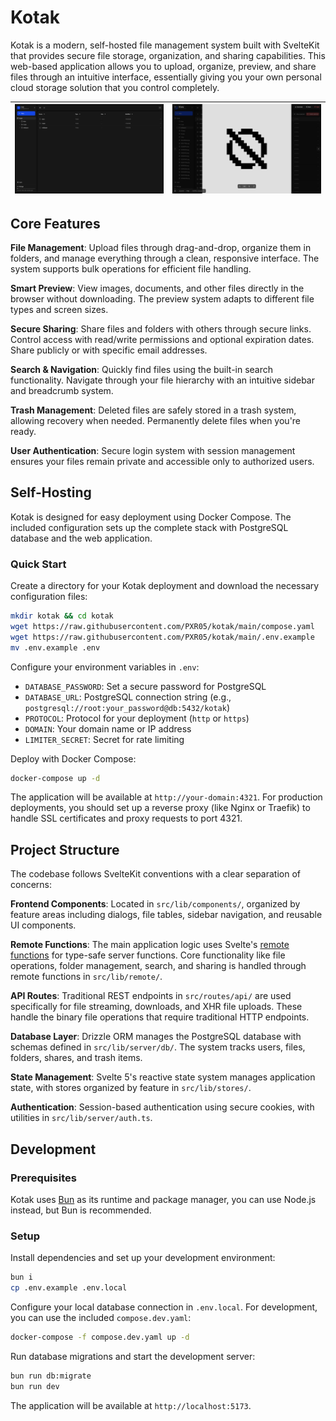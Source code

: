 # Kotak

Kotak is a modern, self-hosted file management system built with SvelteKit that provides secure file storage, organization, and sharing capabilities. This web-based application allows you to upload, organize, preview, and share files through an intuitive interface, essentially giving you your own personal cloud storage solution that you control completely.

| ![Home](./static/ss_1.webp) | ![File](./static/ss_2.webp) |
| --------------------------- | --------------------------- |

## Core Features

**File Management**: Upload files through drag-and-drop, organize them in folders, and manage everything through a clean, responsive interface. The system supports bulk operations for efficient file handling.

**Smart Preview**: View images, documents, and other files directly in the browser without downloading. The preview system adapts to different file types and screen sizes.

**Secure Sharing**: Share files and folders with others through secure links. Control access with read/write permissions and optional expiration dates. Share publicly or with specific email addresses.

**Search & Navigation**: Quickly find files using the built-in search functionality. Navigate through your file hierarchy with an intuitive sidebar and breadcrumb system.

**Trash Management**: Deleted files are safely stored in a trash system, allowing recovery when needed. Permanently delete files when you're ready.

**User Authentication**: Secure login system with session management ensures your files remain private and accessible only to authorized users.

## Self-Hosting

Kotak is designed for easy deployment using Docker Compose. The included configuration sets up the complete stack with PostgreSQL database and the web application.

### Quick Start

Create a directory for your Kotak deployment and download the necessary configuration files:

```bash
mkdir kotak && cd kotak
wget https://raw.githubusercontent.com/PXR05/kotak/main/compose.yaml
wget https://raw.githubusercontent.com/PXR05/kotak/main/.env.example
mv .env.example .env
```

Configure your environment variables in `.env`:

- `DATABASE_PASSWORD`: Set a secure password for PostgreSQL
- `DATABASE_URL`: PostgreSQL connection string (e.g., `postgresql://root:your_password@db:5432/kotak`)
- `PROTOCOL`: Protocol for your deployment (`http` or `https`)
- `DOMAIN`: Your domain name or IP address
- `LIMITER_SECRET`: Secret for rate limiting

Deploy with Docker Compose:

```bash
docker-compose up -d
```

The application will be available at `http://your-domain:4321`. For production deployments, you should set up a reverse proxy (like Nginx or Traefik) to handle SSL certificates and proxy requests to port 4321.

## Project Structure

The codebase follows SvelteKit conventions with a clear separation of concerns:

**Frontend Components**: Located in `src/lib/components/`, organized by feature areas including dialogs, file tables, sidebar navigation, and reusable UI components.

**Remote Functions**: The main application logic uses Svelte's [remote functions](https://svelte.dev/docs/kit/remote-functions) for type-safe server functions. Core functionality like file operations, folder management, search, and sharing is handled through remote functions in `src/lib/remote/`.

**API Routes**: Traditional REST endpoints in `src/routes/api/` are used specifically for file streaming, downloads, and XHR file uploads. These handle the binary file operations that require traditional HTTP endpoints.

**Database Layer**: Drizzle ORM manages the PostgreSQL database with schemas defined in `src/lib/server/db/`. The system tracks users, files, folders, shares, and trash items.

**State Management**: Svelte 5's reactive state system manages application state, with stores organized by feature in `src/lib/stores/`.

**Authentication**: Session-based authentication using secure cookies, with utilities in `src/lib/server/auth.ts`.

## Development

### Prerequisites

Kotak uses [Bun](https://bun.sh) as its runtime and package manager, you can use Node.js instead, but Bun is recommended.

### Setup

Install dependencies and set up your development environment:

```bash
bun i
cp .env.example .env.local
```

Configure your local database connection in `.env.local`. For development, you can use the included `compose.dev.yaml`:

```bash
docker-compose -f compose.dev.yaml up -d
```

Run database migrations and start the development server:

```bash
bun run db:migrate
bun run dev
```

The application will be available at `http://localhost:5173`.
